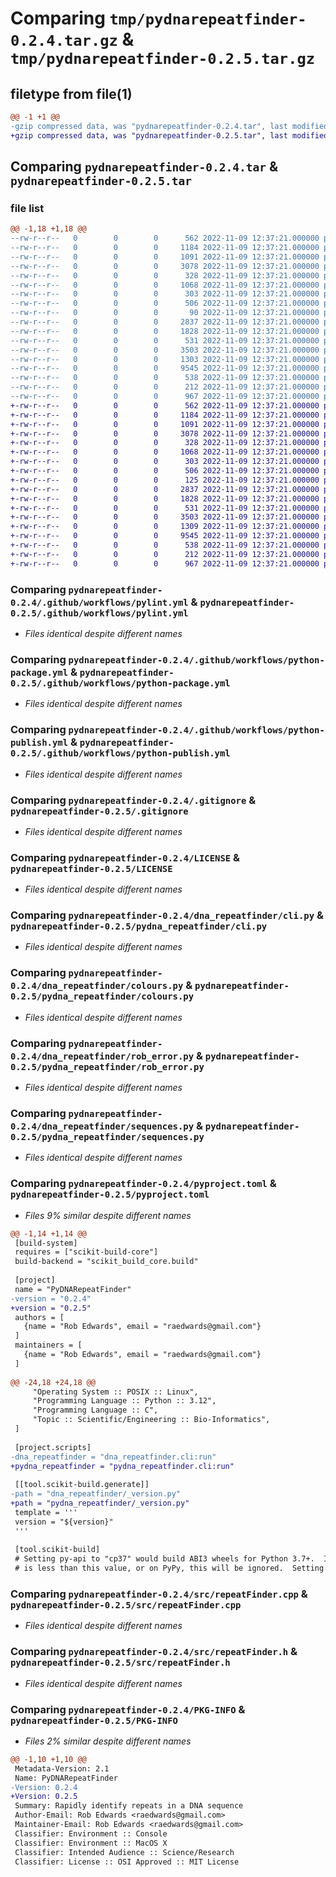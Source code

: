 # Comparing `tmp/pydnarepeatfinder-0.2.4.tar.gz` & `tmp/pydnarepeatfinder-0.2.5.tar.gz`

## filetype from file(1)

```diff
@@ -1 +1 @@
-gzip compressed data, was "pydnarepeatfinder-0.2.4.tar", last modified: Wed Nov  9 12:37:21 2022, max compression
+gzip compressed data, was "pydnarepeatfinder-0.2.5.tar", last modified: Wed Nov  9 12:37:21 2022, max compression
```

## Comparing `pydnarepeatfinder-0.2.4.tar` & `pydnarepeatfinder-0.2.5.tar`

### file list

```diff
@@ -1,18 +1,18 @@
--rw-r--r--   0        0        0      562 2022-11-09 12:37:21.000000 pydnarepeatfinder-0.2.4/.github/workflows/pylint.yml
--rw-r--r--   0        0        0     1184 2022-11-09 12:37:21.000000 pydnarepeatfinder-0.2.4/.github/workflows/python-package.yml
--rw-r--r--   0        0        0     1091 2022-11-09 12:37:21.000000 pydnarepeatfinder-0.2.4/.github/workflows/python-publish.yml
--rw-r--r--   0        0        0     3078 2022-11-09 12:37:21.000000 pydnarepeatfinder-0.2.4/.gitignore
--rw-r--r--   0        0        0      328 2022-11-09 12:37:21.000000 pydnarepeatfinder-0.2.4/CMakeLists.txt
--rw-r--r--   0        0        0     1068 2022-11-09 12:37:21.000000 pydnarepeatfinder-0.2.4/LICENSE
--rw-r--r--   0        0        0      303 2022-11-09 12:37:21.000000 pydnarepeatfinder-0.2.4/README.md
--rw-r--r--   0        0        0      506 2022-11-09 12:37:21.000000 pydnarepeatfinder-0.2.4/dna_repeatfinder/__init__.py
--rw-r--r--   0        0        0       90 2022-11-09 12:37:21.000000 pydnarepeatfinder-0.2.4/dna_repeatfinder/_version.py
--rw-r--r--   0        0        0     2837 2022-11-09 12:37:21.000000 pydnarepeatfinder-0.2.4/dna_repeatfinder/cli.py
--rw-r--r--   0        0        0     1828 2022-11-09 12:37:21.000000 pydnarepeatfinder-0.2.4/dna_repeatfinder/colours.py
--rw-r--r--   0        0        0      531 2022-11-09 12:37:21.000000 pydnarepeatfinder-0.2.4/dna_repeatfinder/rob_error.py
--rw-r--r--   0        0        0     3503 2022-11-09 12:37:21.000000 pydnarepeatfinder-0.2.4/dna_repeatfinder/sequences.py
--rw-r--r--   0        0        0     1303 2022-11-09 12:37:21.000000 pydnarepeatfinder-0.2.4/pyproject.toml
--rw-r--r--   0        0        0     9545 2022-11-09 12:37:21.000000 pydnarepeatfinder-0.2.4/src/repeatFinder.cpp
--rw-r--r--   0        0        0      538 2022-11-09 12:37:21.000000 pydnarepeatfinder-0.2.4/src/repeatFinder.h
--rw-r--r--   0        0        0      212 2022-11-09 12:37:21.000000 pydnarepeatfinder-0.2.4/tests/test.fasta
--rw-r--r--   0        0        0      967 2022-11-09 12:37:21.000000 pydnarepeatfinder-0.2.4/PKG-INFO
+-rw-r--r--   0        0        0      562 2022-11-09 12:37:21.000000 pydnarepeatfinder-0.2.5/.github/workflows/pylint.yml
+-rw-r--r--   0        0        0     1184 2022-11-09 12:37:21.000000 pydnarepeatfinder-0.2.5/.github/workflows/python-package.yml
+-rw-r--r--   0        0        0     1091 2022-11-09 12:37:21.000000 pydnarepeatfinder-0.2.5/.github/workflows/python-publish.yml
+-rw-r--r--   0        0        0     3078 2022-11-09 12:37:21.000000 pydnarepeatfinder-0.2.5/.gitignore
+-rw-r--r--   0        0        0      328 2022-11-09 12:37:21.000000 pydnarepeatfinder-0.2.5/CMakeLists.txt
+-rw-r--r--   0        0        0     1068 2022-11-09 12:37:21.000000 pydnarepeatfinder-0.2.5/LICENSE
+-rw-r--r--   0        0        0      303 2022-11-09 12:37:21.000000 pydnarepeatfinder-0.2.5/README.md
+-rw-r--r--   0        0        0      506 2022-11-09 12:37:21.000000 pydnarepeatfinder-0.2.5/pydna_repeatfinder/__init__.py
+-rw-r--r--   0        0        0      125 2022-11-09 12:37:21.000000 pydnarepeatfinder-0.2.5/pydna_repeatfinder/_version.py
+-rw-r--r--   0        0        0     2837 2022-11-09 12:37:21.000000 pydnarepeatfinder-0.2.5/pydna_repeatfinder/cli.py
+-rw-r--r--   0        0        0     1828 2022-11-09 12:37:21.000000 pydnarepeatfinder-0.2.5/pydna_repeatfinder/colours.py
+-rw-r--r--   0        0        0      531 2022-11-09 12:37:21.000000 pydnarepeatfinder-0.2.5/pydna_repeatfinder/rob_error.py
+-rw-r--r--   0        0        0     3503 2022-11-09 12:37:21.000000 pydnarepeatfinder-0.2.5/pydna_repeatfinder/sequences.py
+-rw-r--r--   0        0        0     1309 2022-11-09 12:37:21.000000 pydnarepeatfinder-0.2.5/pyproject.toml
+-rw-r--r--   0        0        0     9545 2022-11-09 12:37:21.000000 pydnarepeatfinder-0.2.5/src/repeatFinder.cpp
+-rw-r--r--   0        0        0      538 2022-11-09 12:37:21.000000 pydnarepeatfinder-0.2.5/src/repeatFinder.h
+-rw-r--r--   0        0        0      212 2022-11-09 12:37:21.000000 pydnarepeatfinder-0.2.5/tests/test.fasta
+-rw-r--r--   0        0        0      967 2022-11-09 12:37:21.000000 pydnarepeatfinder-0.2.5/PKG-INFO
```

### Comparing `pydnarepeatfinder-0.2.4/.github/workflows/pylint.yml` & `pydnarepeatfinder-0.2.5/.github/workflows/pylint.yml`

 * *Files identical despite different names*

### Comparing `pydnarepeatfinder-0.2.4/.github/workflows/python-package.yml` & `pydnarepeatfinder-0.2.5/.github/workflows/python-package.yml`

 * *Files identical despite different names*

### Comparing `pydnarepeatfinder-0.2.4/.github/workflows/python-publish.yml` & `pydnarepeatfinder-0.2.5/.github/workflows/python-publish.yml`

 * *Files identical despite different names*

### Comparing `pydnarepeatfinder-0.2.4/.gitignore` & `pydnarepeatfinder-0.2.5/.gitignore`

 * *Files identical despite different names*

### Comparing `pydnarepeatfinder-0.2.4/LICENSE` & `pydnarepeatfinder-0.2.5/LICENSE`

 * *Files identical despite different names*

### Comparing `pydnarepeatfinder-0.2.4/dna_repeatfinder/cli.py` & `pydnarepeatfinder-0.2.5/pydna_repeatfinder/cli.py`

 * *Files identical despite different names*

### Comparing `pydnarepeatfinder-0.2.4/dna_repeatfinder/colours.py` & `pydnarepeatfinder-0.2.5/pydna_repeatfinder/colours.py`

 * *Files identical despite different names*

### Comparing `pydnarepeatfinder-0.2.4/dna_repeatfinder/rob_error.py` & `pydnarepeatfinder-0.2.5/pydna_repeatfinder/rob_error.py`

 * *Files identical despite different names*

### Comparing `pydnarepeatfinder-0.2.4/dna_repeatfinder/sequences.py` & `pydnarepeatfinder-0.2.5/pydna_repeatfinder/sequences.py`

 * *Files identical despite different names*

### Comparing `pydnarepeatfinder-0.2.4/pyproject.toml` & `pydnarepeatfinder-0.2.5/pyproject.toml`

 * *Files 9% similar despite different names*

```diff
@@ -1,14 +1,14 @@
 [build-system]
 requires = ["scikit-build-core"]
 build-backend = "scikit_build_core.build"
 
 [project]
 name = "PyDNARepeatFinder"
-version = "0.2.4"
+version = "0.2.5"
 authors = [
   {name = "Rob Edwards", email = "raedwards@gmail.com"}
 ]
 maintainers = [
   {name = "Rob Edwards", email = "raedwards@gmail.com"}
 ]
 
@@ -24,18 +24,18 @@
     "Operating System :: POSIX :: Linux",
     "Programming Language :: Python :: 3.12",
     "Programming Language :: C",
     "Topic :: Scientific/Engineering :: Bio-Informatics",
 ]
 
 [project.scripts]
-dna_repeatfinder = "dna_repeatfinder.cli:run"
+pydna_repeatfinder = "pydna_repeatfinder.cli:run"
 
 [[tool.scikit-build.generate]]
-path = "dna_repeatfinder/_version.py"
+path = "pydna_repeatfinder/_version.py"
 template = '''
 version = "${version}"
 '''
 
 [tool.scikit-build]
 # Setting py-api to "cp37" would build ABI3 wheels for Python 3.7+.  If CPython
 # is less than this value, or on PyPy, this will be ignored.  Setting the api to
```

### Comparing `pydnarepeatfinder-0.2.4/src/repeatFinder.cpp` & `pydnarepeatfinder-0.2.5/src/repeatFinder.cpp`

 * *Files identical despite different names*

### Comparing `pydnarepeatfinder-0.2.4/src/repeatFinder.h` & `pydnarepeatfinder-0.2.5/src/repeatFinder.h`

 * *Files identical despite different names*

### Comparing `pydnarepeatfinder-0.2.4/PKG-INFO` & `pydnarepeatfinder-0.2.5/PKG-INFO`

 * *Files 2% similar despite different names*

```diff
@@ -1,10 +1,10 @@
 Metadata-Version: 2.1
 Name: PyDNARepeatFinder
-Version: 0.2.4
+Version: 0.2.5
 Summary: Rapidly identify repeats in a DNA sequence
 Author-Email: Rob Edwards <raedwards@gmail.com>
 Maintainer-Email: Rob Edwards <raedwards@gmail.com>
 Classifier: Environment :: Console
 Classifier: Environment :: MacOS X
 Classifier: Intended Audience :: Science/Research
 Classifier: License :: OSI Approved :: MIT License
```

